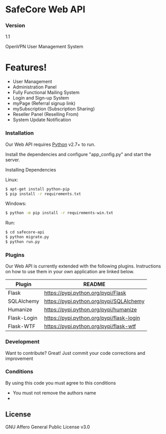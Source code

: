 # SafeCore Web API
### Version
1.1

OpenVPN User Management System

# Features!
  - User Management
  - Administration Panel
  - Fully Functional Mailing System
  - Login and Sign-up System
  - myPage (Referral signup link)
  - mySubscription  (Subscription Sharing)
  - Reseller Panel (Reselling From)
  - System Update Notification
 
### Installation

Our Web API requires [Python](http://python.org/) v2.7+ to run.

Install the dependencies and configure "app_config.py" and start the server.

Installing Dependencies

Linux:
```sh
$ apt-get install python-pip
$ pip install -r requirements.txt
```

Windows:
```sh
$ python -m pip install -r requirements-win.txt
```

Run:
```sh
$ cd safecore-api
$ python migrate.py
$ python run.py
```

### Plugins

Our Web API is currently extended with the following plugins. Instructions on how to use them in your own application are linked below.

| Plugin | README |
| ------ | ------ |
| Flask | https://pypi.python.org/pypi/Flask |
| SQLAlchemy | https://pypi.python.org/pypi/SQLAlchemy |
| Humanize | https://pypi.python.org/pypi/humanize |
| Flask-Login | https://pypi.python.org/pypi/flask-login |
| Flask-WTF | https://pypi.python.org/pypi/flask-wtf |


### Development

Want to contribute? Great!
Just commit your code corrections and improvement

### Conditions

By using this code you must agree to this conditions
   - You must not remove the authors name 
   -

License
----
GNU Affero General Public License v3.0